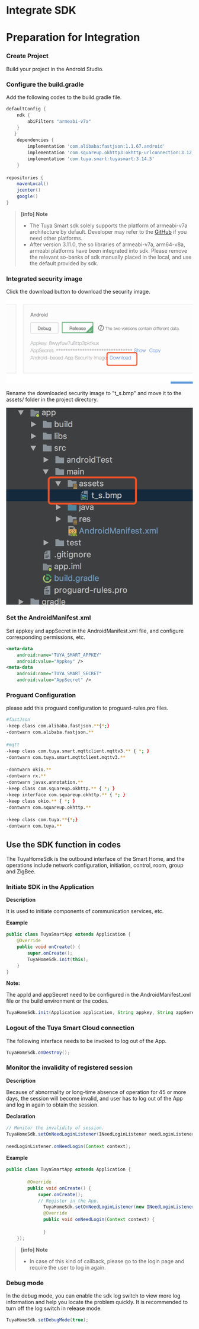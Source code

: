 # Integrate SDK

# Preparation for Integration

### Create Project

Build your project in the Android Studio.

### Configure the build.gradle

Add the following codes to the build.gradle file.

```groovy
defaultConfig {
    ndk {
        abiFilters "armeabi-v7a"
    }
   }
    dependencies {
        implementation 'com.alibaba:fastjson:1.1.67.android'
        implementation 'com.squareup.okhttp3:okhttp-urlconnection:3.12.3'
        implementation 'com.tuya.smart:tuyasmart:3.14.5'
    }
    
repositories {
    mavenLocal()
    jcenter()
    google()
}

```


> **[info] Note**
>
> * The Tuya Smart sdk solely supports the platform of armeabi-v7a architecture by default. Developer may refer to the [GitHub](https://github.com/TuyaInc/tuyasmart_home_android_sdk/tree/master/so_libs) if you need other platforms. 
> * After version 3.11.0, the so libraries of armeabi-v7a, arm64-v8a, armeabi platforms have been integrated into sdk. Please remove the relevant so-banks of sdk manually placed in the local, and use the default provided by sdk.

### Integrated security image

Click the download button to download the security image.

![](./images/download_t_s.png)

Rename the downloaded security image to "t_s.bmp" and move it to the assets/ folder in the project directory.

![](./images/addt_s.png)

### Set the AndroidManifest.xml

Set appkey and appSecret in the AndroidManifest.xml file, and configure corresponding permissions, etc.

```xml
<meta-data
	android:name="TUYA_SMART_APPKEY"
	android:value="Appkey" />
<meta-data
	android:name="TUYA_SMART_SECRET"
	android:value="AppSecret" />
```
### Proguard Configuration

please add this proguard configuration to proguard-rules.pro files. 

```bash 
#fastJson
-keep class com.alibaba.fastjson.**{*;}
-dontwarn com.alibaba.fastjson.**

#mqtt
-keep class com.tuya.smart.mqttclient.mqttv3.** { *; }
-dontwarn com.tuya.smart.mqttclient.mqttv3.**

-dontwarn okio.**
-dontwarn rx.**
-dontwarn javax.annotation.**
-keep class com.squareup.okhttp.** { *; }
-keep interface com.squareup.okhttp.** { *; }
-keep class okio.** { *; }
-dontwarn com.squareup.okhttp.**

-keep class com.tuya.**{*;}
-dontwarn com.tuya.**

```



## Use the SDK function in codes

The TuyaHomeSdk is the outbound interface of the Smart Home, and the operations include network configuration, initiation, control, room, group and ZigBee.

### Initiate SDK in the Application

**Description**

It is used to initiate components of communication services, etc.

**Example**

```java
public class TuyaSmartApp extends Application {
    @Override
    public void onCreate() {
        super.onCreate();
        TuyaHomeSdk.init(this);
    }
}
```

**Note:**

The appId and appSecret need to be configured in the AndroidManifest.xml file or the build environment or the codes. 

```java
TuyaHomeSdk.init(Application application, String appkey, String appSerect)
```



### Logout of the Tuya Smart Cloud connection

The following interface needs to be invoked to log out of the App. 
```java
TuyaHomeSdk.onDestroy();
```

### Monitor the invalidity of registered session 

**Description**

Because of abnormality or long-time absence of operation for 45 or more days, the session will become invalid, and user has to log out of the App and log in again to obtain the session. 

**Declaration**

```java
// Monitor the invalidity of session.
TuyaHomeSdk.setOnNeedLoginListener(INeedLoginListener needLoginListener);

needLoginListener.onNeedLogin(Context context);
```
**Example**

```java
public class TuyaSmartApp extends Application {

        @Override
        public void onCreate() {
            super.onCreate();
            // Register in the App.
  			  TuyaHomeSdk.setOnNeedLoginListener(new INeedLoginListener(){
     		  @Override
      		  public void onNeedLogin(Context context) {

      		  }
    });
```

> **[info] Note**
>
> - In case of this kind of callback, please go to the login page and require the user to log in again. 

### Debug mode

In the debug mode, you can enable the sdk log switch to view more log information and help you locate the problem quickly. It is recommended to turn off the log switch in release mode.

```java
TuyaHomeSdk.setDebugMode(true);
```
